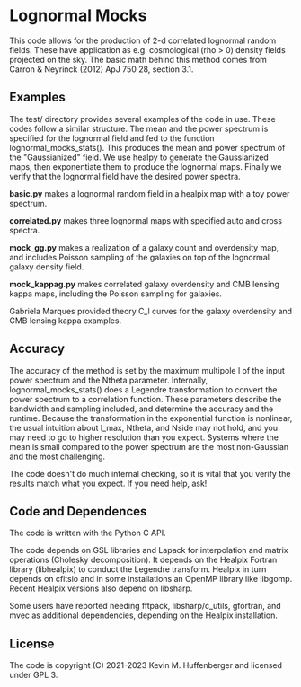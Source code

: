 # Lognormal Mocks

This code allows for the production of 2-d correlated lognormal random fields.  These have application as e.g. cosmological (rho > 0) density fields projected on the sky.  The basic math behind this method comes from Carron & Neyrinck (2012) ApJ 750 28, section 3.1.

## Examples

The test/ directory provides several examples of the code in use.  These codes follow a similar structure.  The mean and the power spectrum is specified for the lognormal field and fed to the function lognormal_mocks_stats().  This produces the mean and power spectrum of the "Gaussianized" field.  We use healpy to generate the Gaussianized maps, then exponentiate them to produce the lognormal maps.  Finally we verify that the lognormal field have the desired power spectra.

**basic.py** makes a lognormal random field in a healpix map with a toy power spectrum.

**correlated.py** makes three lognormal maps with specified auto and cross spectra.

**mock_gg.py** makes a realization of a galaxy count and overdensity map, and includes Poisson sampling of the galaxies on top of the lognormal galaxy density field.

**mock_kappag.py** makes correlated galaxy overdensity and CMB lensing kappa maps, including the Poisson sampling for galaxies.

Gabriela Marques provided theory C_l curves for the galaxy overdensity and CMB lensing kappa examples.

## Accuracy

The accuracy of the method is set by the maximum multipole l of the input power spectrum and the Ntheta parameter.  Internally, lognormal_mocks_stats() does a Legendre transformation to convert the power spectrum to a correlation function.  These parameters describe the bandwidth and sampling included, and determine the accuracy and the runtime.  Because the transformation in the exponential function is nonlinear, the usual intuition about l_max, Ntheta, and Nside may not hold, and you may need to go to higher resolution than you expect.  Systems where the mean is small compared to the power spectrum are the most non-Gaussian and the most challenging.

The code doesn't do much internal checking, so it is vital that you verify the results match what you expect.  If you need help, ask!

## Code and Dependences
The code is written with the Python C API.

The code depends on GSL libraries and Lapack for interpolation and matrix operations (Cholesky decomposition).  It depends on the Healpix Fortran library (libhealpix) to  conduct the Legendre transform.  Healpix in turn depends on cfitsio and in some installations an OpenMP library like libgomp.  Recent Healpix versions also depend on libsharp.

Some users have reported needing fftpack, libsharp/c_utils, gfortran, and mvec as additional dependencies, depending on the Healpix installation.

## License

The code is copyright (C) 2021-2023 Kevin M. Huffenberger and licensed under GPL 3.
